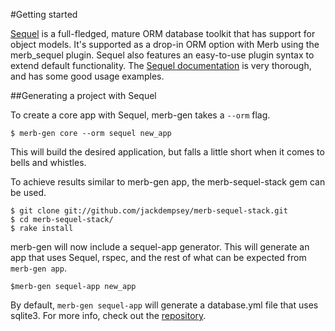 #Getting started

[Sequel][] is a full-fledged, mature ORM database toolkit that has support for object models.
It's supported as a drop-in ORM option with Merb using the merb\_sequel plugin.
Sequel also features an easy-to-use plugin syntax to extend default functionality.
The [Sequel documentation][] is very thorough, and has some good usage examples.

##Generating a project with Sequel

To create a core app with Sequel, merb-gen takes a `--orm` flag.

    $ merb-gen core --orm sequel new_app

This will build the desired application, but falls a little short when it comes to bells and whistles.
    
To achieve results similar to merb-gen app, the merb-sequel-stack gem can be used.

    $ git clone git://github.com/jackdempsey/merb-sequel-stack.git
    $ cd merb-sequel-stack/
    $ rake install
    
merb-gen will now include a sequel-app generator.
This will generate an app that uses Sequel, rspec, and the rest of what can be expected from `merb-gen app`.
    
    $merb-gen sequel-app new_app
    
By default, `merb-gen sequel-app` will generate a database.yml file that uses sqlite3.
For more info, check out the [repository][].


[Sequel]:                 http://sequel.rubyforge.org
[Sequel documentation]:   http://sequel.rubyforge.org/documentation.html
[repository]:             http://github.com/jackdempsey/merb-sequel-stack/tree